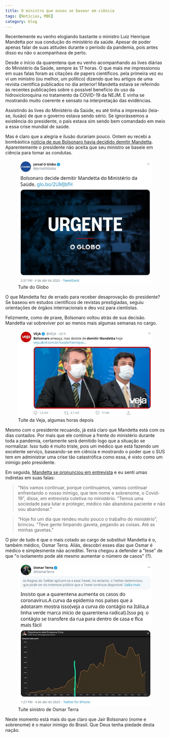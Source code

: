 ```yaml
---
title: O ministro que ousou se basear em ciência
tags: [Notícias, MBE]
category: blog
---
```


Recentemente eu venho elogiando bastante o ministro Luiz Henrique Mandetta por sua condução do ministério da saúde. Apesar de poder apenas falar de suas atitudes durante o período da pandemia, pois antes disso eu não o acompanhava de perto.

Desde o início da quarentena que eu venho acompanhando as lives diárias do Ministério da Saúde, sempre às 17 horas. O que mais me impressionou em suas falas foram as citações de papers científicos. pela primeira vez eu vi um ministro (ou melhor, um político) dizendo que leu artigos de uma revista científica publicados no dia anterior! Mandetta estava se referindo às recentes publicações sobre o possível benefício do uso da hidroxicloroquina no tratamento da COVID-19 da NEJM. E vinha se mostrando muito coerente e sensato na interpretação das evidências.

Assistindo às lives do Ministério da Saúde, eu até tinha a impressão (leia-se, ilusão) de que o governo estava sendo sério. Se ignorássemos a existência do presidente, o país estava sim sendo bem comandado em meio a essa crise mundial de saúde.

Mas é claro que a alegria e ilusão durariam pouco. Ontem eu recebi a bombástica [notícia de que Bolsonaro havia decidido demitir Mandetta](https://oglobo.globo.com/brasil/bolsonaro-decide-demitir-mandetta-mas-volta-atras-24354357?utm_source=Twitter&utm_medium=Social&utm_campaign=O%20Globo). Aparentemente o presidente não aceita que seu ministro se baseie em ciência para tomar as condutas.

<figure>
    <img src="/assets/2020/tuite-fora-mandetta.jpeg">
    <figcaption>Tuíte do Globo</figcaption>
</figure>

O que Mandetta fez de errado para receber desaprovação do presidente? Se baseou em estudos científicos de revistas prestigiadas, seguiu orientações de órgãos internacionais e deu voz para cientistas.

Felizmente, como de praxe, Bolsonaro voltou atrás de sua decisão. Mandetta vai sobreviver por ao menos mais algumas semanas no cargo.

<figure>
    <img src="/assets/2020/tuite-fica-mandetta.jpeg">
    <figcaption>Tuíte da Veja, algumas horas depois</figcaption>
</figure>

Mesmo com o presidente recuando, já está claro que Mandetta está com os dias contados. Por mais que ele continue a frente do ministério durante toda a pandemia, certamente será demitido logo que a situação se normalizar. Isso tudo é muito triste, pois um médico que está fazendo um excelente serviço, baseando-se em ciência e mostrando o poder que o SUS tem em administrar uma crise tão catastrófica como essa, é visto como um inimigo pelo presidente.

Em seguida, [Mandetta se pronunciou em entrevista](https://www1.folha.uol.com.br/poder/2020/04/limparam-ate-as-minhas-gavetas-diz-mandetta-ao-anunciar-permanencia-na-saude.shtml) e eu senti umas indiretas em suas falas:

>"Nós vamos continuar, porque continuamos, vamos continuar enfrentando o nosso inimigo, que tem nome e sobrenome, o Covid-19", disse, em entrevista coletiva no ministério. "Temos uma sociedade para lutar e proteger, médico não abandona paciente e não vou abandonar."

>“Hoje foi um dia que rendeu muito pouco o trabalho do ministério”, brincou. “Teve gente limpando gaveta, pegando as coisas. Até as minhas gavetas."

O pior de tudo é que o mais cotado ao cargo de substituir Mandetta é o, também médico, Osmar Terra. Aliás, descobri esses dias que Osmar é médico e simplesmente não acreditei. Terra chegou a defender a "tese" de que "o isolamento pode até mesmo aumentar o número de casos" (?).

<figure>
    <img src="/assets/2020/osmar-terra-isolamento.jpeg">
    <figcaption>Tuíte sinistro de Osmar Terra</figcaption>
</figure>

Neste momento está mais do que claro que Jair Bolsonaro (nome e sobrenome) é o maior inimigo do Brasil. Que Deus tenha piedade desta nação.
